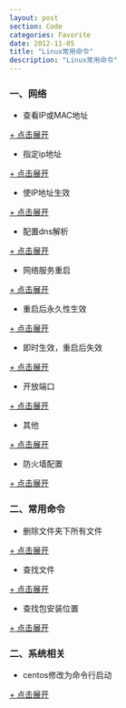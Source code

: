 ```yaml
---
layout: post
section: Code
categories: Favorite
date: 2012-11-05
title: "Linux常用命令"
description: "Linux常用命令"
---
```


### 一、网络

-   查看IP或MAC地址

<a href="#" onclick="javascript:toggle(this);">+ 点击展开</a>
<div style="display:none;">
{% highlight perl %}
ifconfig -a   
cat /sys/class/net/eth0/address #查看eth0的mac地址  
cat /proc/net/arp #查看连接到本机的远端ip的mac地址
{% endhighlight %}
</div>

-   指定ip地址

<a href="#" onclick="javascript:toggle(this);">+ 点击展开</a>
<div style="display:none;">
{% highlight perl %}
vim /etc/sysconfig/network-scripts/ifcfg-eth0  
DEVICE=eth0    
ONBOOT=yes  
BOOTPROTO=static  
IPADDR=192.168.1.115  
NETMASK=255.255.255.0  
GATEWAY=192.168.1.1  
TYPE=Ethernet  
USERCTL=no  
NETWORK=192.168.1.0  
BROADCAST=192.168.1.255  
PEERDNS=no  
HWADDR=00:50:56:44:41:9b 
{% endhighlight %}
</div>

-   使IP地址生效

<a href="#" onclick="javascript:toggle(this);">+ 点击展开</a>
<div style="display:none;">
{% highlight perl %}
/sbin/ifdown eth0  
/sbin/ifup eth0
{% endhighlight %}
</div>

-   配置dns解析

<a href="#" onclick="javascript:toggle(this);">+ 点击展开</a>
<div style="display:none;">
{% highlight perl %}
#将nameserver 211.98.1.28写入/etc/resolv.conf，重启网络服务后生效  
echo "nameserver 211.98.1.28" >> /etc/resolv.conf 
{% endhighlight %}
</div>

-   网络服务重启

<a href="#" onclick="javascript:toggle(this);">+ 点击展开</a>
<div style="display:none;">
{% highlight perl %}
service network start  
service network stop  
service network restart 
{% endhighlight %}
</div>

-   重启后永久性生效

<a href="#" onclick="javascript:toggle(this);">+ 点击展开</a>
<div style="display:none;">
{% highlight perl %}
chkconfig iptables on  //开启
chkconfig iptables off //关闭
{% endhighlight %}
</div>

-   即时生效，重启后失效

<a href="#" onclick="javascript:toggle(this);">+ 点击展开</a>
<div style="display:none;">
{% highlight perl %}
service iptables start  //开启
service iptables stop   //关闭
{% endhighlight %}
</div>

-   开放端口  

<a href="#" onclick="javascript:toggle(this);">+ 点击展开</a>
<div style="display:none;">
{% highlight perl %}
/sbin/iptables -I INPUT -p tcp --dport 80 -j ACCEPT #80为指定端口  
/etc/rc.d/init.d/iptables save #将更改保存到iptables
{% endhighlight %}
</div>

-   其他 

<a href="#" onclick="javascript:toggle(this);">+ 点击展开</a>
<div style="display:none;">
{% highlight perl %}
/etc/rc.d/init.d/iptables stop #关闭防火墙,start,restart  
vim /etc/sysconfig/iptables
{% endhighlight %}
</div>

-   防火墙配置

<a href="#" onclick="javascript:toggle(this);">+ 点击展开</a>
<div style="display:none;">
{% highlight perl %}
-P INPUT DROP #禁止掉服务器所有入口请求，后面的规则只允许部分常用的服务端口  
-P OUTPUT ACCEPT #允许服务器访问出口请求  
-A INPUT -i lo -j ACCEPT #允许本地接口访问  
-A INPUT -p icmp -m icmp --icmp-type 8 -j DROP #禁止ping，因为ping是基于icmp协议的  
-A INPUT -p tcp -m tcp --dport 20 -j ACCEPT #允许部分常用端口入口请求访问  
-A INPUT -p tcp -m tcp --dport 21 -j ACCEPT  
-A INPUT -p tcp -m tcp --dport 25 -j ACCEPT  
-A INPUT -p tcp -m tcp --dport 53 -j ACCEPT  
-A INPUT -p udp -m udp --dport 53 -j ACCEPT  
-A INPUT -p tcp -m tcp --dport 80 -j ACCEPT  
-A INPUT -p all -m state --state ESTABLISHED,RELATED -j ACCEPT #允许所有已经连接端口请求  
-A INPUT -p all -m state --state INVALID,NEW -j DROP  
{% endhighlight %}
</div>

### 二、常用命令

-   删除文件夹下所有文件  

<a href="#" onclick="javascript:toggle(this);">+ 点击展开</a>
<div style="display:none;">
{% highlight perl %}
rm –rf *
{% endhighlight %}
</div>

-   查找文件  

<a href="#" onclick="javascript:toggle(this);">+ 点击展开</a>
<div style="display:none;">
{% highlight perl %}
find / -name "*memcache*" //查找根目录下，文件名匹配memcache的文件
{% endhighlight %}
</div>

-   查找包安装位置  

<a href="#" onclick="javascript:toggle(this);">+ 点击展开</a>
<div style="display:none;">
{% highlight perl %}
rpm -qa | grep apache
rpm -ql 包名
{% endhighlight %}
</div>

### 二、系统相关

-   centos修改为命令行启动  

<a href="#" onclick="javascript:toggle(this);">+ 点击展开</a>
<div style="display:none;">
{% highlight perl %}
#默认的 run level 设置中,可以看到第一行书写如:id:5:initdefault:(默认的 run level 等级为 5,即图形界面)  
#将第一行的 5 修改为 3 即可。  
vim /etc/inittab  
{% endhighlight %}
</div>